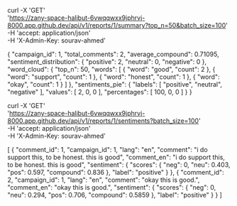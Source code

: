 curl -X 'GET' \
  'https://zany-space-halibut-6vwqqwxx9jphrvj-8000.app.github.dev/api/v1/reports/1/summary?top_n=50&batch_size=100' \
  -H 'accept: application/json' \
  -H 'X-Admin-Key: sourav-ahmed'

  {
  "campaign_id": 1,
  "total_comments": 2,
  "average_compound": 0.71095,
  "sentiment_distribution": {
    "positive": 2,
    "neutral": 0,
    "negative": 0
  },
  "word_cloud": {
    "top_n": 50,
    "words": [
      {
        "word": "good",
        "count": 2
      },
      {
        "word": "support",
        "count": 1
      },
      {
        "word": "honest",
        "count": 1
      },
      {
        "word": "okay",
        "count": 1
      }
    ]
  },
  "sentiments_pie": {
    "labels": [
      "positive",
      "neutral",
      "negative"
    ],
    "values": [
      2,
      0,
      0
    ],
    "percentages": [
      100,
      0,
      0
    ]
  }
}



curl -X 'GET' \
  'https://zany-space-halibut-6vwqqwxx9jphrvj-8000.app.github.dev/api/v1/reports/1/sentiments?batch_size=100' \
  -H 'accept: application/json' \
  -H 'X-Admin-Key: sourav-ahmed'
  
[
  {
    "comment_id": 1,
    "campaign_id": 1,
    "lang": "en",
    "comment": "i do support this, to be honest. this is good",
    "comment_en": "i do support this, to be honest. this is good",
    "sentiment": {
      "scores": {
        "neg": 0,
        "neu": 0.403,
        "pos": 0.597,
        "compound": 0.836
      },
      "label": "positive"
    }
  },
  {
    "comment_id": 2,
    "campaign_id": 1,
    "lang": "en",
    "comment": "okay this is good.",
    "comment_en": "okay this is good.",
    "sentiment": {
      "scores": {
        "neg": 0,
        "neu": 0.294,
        "pos": 0.706,
        "compound": 0.5859
      },
      "label": "positive"
    }
  }
]